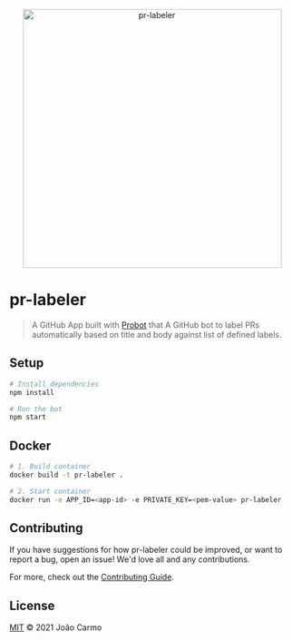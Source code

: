 <p align="center">
	<img src="https://raw.githubusercontent.com/joaocarmo/pr-labeler/master/assets/pr-labeler.svg?sanitize=true" width="456px" alt="pr-labeler">
</p>

# pr-labeler

> A GitHub App built with [Probot](https://github.com/probot/probot) that A GitHub bot to label PRs automatically based on title and body against list of defined labels.

## Setup

```sh
# Install dependencies
npm install

# Run the bot
npm start
```

## Docker

```sh
# 1. Build container
docker build -t pr-labeler .

# 2. Start container
docker run -e APP_ID=<app-id> -e PRIVATE_KEY=<pem-value> pr-labeler
```

## Contributing

If you have suggestions for how pr-labeler could be improved, or want to report a bug, open an issue! We'd love all and any contributions.

For more, check out the [Contributing Guide](CONTRIBUTING.md).

## License

[MIT](LICENSE) © 2021 João Carmo
